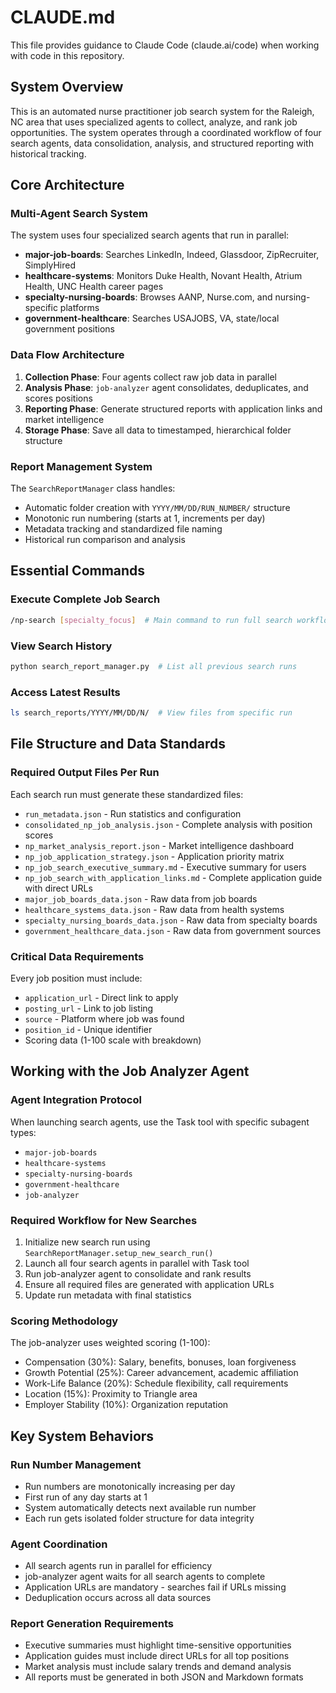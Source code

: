 # CLAUDE.md

This file provides guidance to Claude Code (claude.ai/code) when working with code in this repository.

## System Overview

This is an automated nurse practitioner job search system for the Raleigh, NC area that uses specialized agents to collect, analyze, and rank job opportunities. The system operates through a coordinated workflow of four search agents, data consolidation, analysis, and structured reporting with historical tracking.

## Core Architecture

### Multi-Agent Search System
The system uses four specialized search agents that run in parallel:

- **major-job-boards**: Searches LinkedIn, Indeed, Glassdoor, ZipRecruiter, SimplyHired
- **healthcare-systems**: Monitors Duke Health, Novant Health, Atrium Health, UNC Health career pages  
- **specialty-nursing-boards**: Browses AANP, Nurse.com, and nursing-specific platforms
- **government-healthcare**: Searches USAJOBS, VA, state/local government positions

### Data Flow Architecture
1. **Collection Phase**: Four agents collect raw job data in parallel
2. **Analysis Phase**: `job-analyzer` agent consolidates, deduplicates, and scores positions
3. **Reporting Phase**: Generate structured reports with application links and market intelligence
4. **Storage Phase**: Save all data to timestamped, hierarchical folder structure

### Report Management System
The `SearchReportManager` class handles:
- Automatic folder creation with `YYYY/MM/DD/RUN_NUMBER/` structure
- Monotonic run numbering (starts at 1, increments per day)
- Metadata tracking and standardized file naming
- Historical run comparison and analysis

## Essential Commands

### Execute Complete Job Search
```bash
/np-search [specialty_focus]  # Main command to run full search workflow
```

### View Search History
```bash
python search_report_manager.py  # List all previous search runs
```

### Access Latest Results
```bash
ls search_reports/YYYY/MM/DD/N/  # View files from specific run
```

## File Structure and Data Standards

### Required Output Files Per Run
Each search run must generate these standardized files:
- `run_metadata.json` - Run statistics and configuration
- `consolidated_np_job_analysis.json` - Complete analysis with position scores
- `np_market_analysis_report.json` - Market intelligence dashboard
- `np_job_application_strategy.json` - Application priority matrix
- `np_job_search_executive_summary.md` - Executive summary for users
- `np_job_search_with_application_links.md` - Complete application guide with direct URLs
- `major_job_boards_data.json` - Raw data from job boards
- `healthcare_systems_data.json` - Raw data from health systems
- `specialty_nursing_boards_data.json` - Raw data from specialty boards
- `government_healthcare_data.json` - Raw data from government sources

### Critical Data Requirements
Every job position must include:
- `application_url` - Direct link to apply
- `posting_url` - Link to job listing
- `source` - Platform where job was found
- `position_id` - Unique identifier
- Scoring data (1-100 scale with breakdown)

## Working with the Job Analyzer Agent

### Agent Integration Protocol
When launching search agents, use the Task tool with specific subagent types:
- `major-job-boards`
- `healthcare-systems` 
- `specialty-nursing-boards`
- `government-healthcare`
- `job-analyzer`

### Required Workflow for New Searches
1. Initialize new search run using `SearchReportManager.setup_new_search_run()`
2. Launch all four search agents in parallel with Task tool
3. Run job-analyzer agent to consolidate and rank results
4. Ensure all required files are generated with application URLs
5. Update run metadata with final statistics

### Scoring Methodology
The job-analyzer uses weighted scoring (1-100):
- Compensation (30%): Salary, benefits, bonuses, loan forgiveness
- Growth Potential (25%): Career advancement, academic affiliation
- Work-Life Balance (20%): Schedule flexibility, call requirements
- Location (15%): Proximity to Triangle area
- Employer Stability (10%): Organization reputation

## Key System Behaviors

### Run Number Management
- Run numbers are monotonically increasing per day
- First run of any day starts at 1
- System automatically detects next available run number
- Each run gets isolated folder structure for data integrity

### Agent Coordination
- All search agents run in parallel for efficiency
- job-analyzer agent waits for all search agents to complete
- Application URLs are mandatory - searches fail if URLs missing
- Deduplication occurs across all data sources

### Report Generation Requirements
- Executive summaries must highlight time-sensitive opportunities
- Application guides must include direct URLs for all top positions
- Market analysis must include salary trends and demand analysis
- All reports must be generated in both JSON and Markdown formats